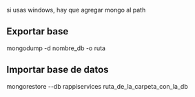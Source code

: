si usas windows, hay que agregar mongo al path

## Exportar base
mongodump -d nombre_db -o ruta

## Importar base de datos
mongorestore --db rappiservices ruta_de_la_carpeta_con_la_db

